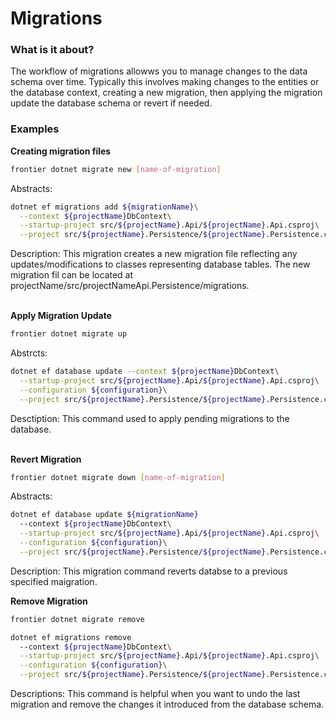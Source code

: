 # Migrations

### What is it about?
The workflow of migrations allowws you to manage changes to the data schema over time. Typically this involves making changes to the entities or the database context, creating a new migration, then applying the migration update the database schema or revert if needed.

### Examples

**Creating migration files**
```bash
frontier dotnet migrate new [name-of-migration] 
```

Abstracts:
```bash
dotnet ef migrations add ${migrationName}\
  --context ${projectName}DbContext\
  --startup-project src/${projectName}.Api/${projectName}.Api.csproj\
  --project src/${projectName}.Persistence/${projectName}.Persistence.csproj
```

Description: This migration creates a new migration file reflecting any updates/modifications to classes representing database tables. The new migration fil can be located at projectName/src/projectNameApi.Persistence/migrations.
<br>
<br>

**Apply Migration Update**
```bash
frontier dotnet migrate up
```

Abstrcts:
```bash
dotnet ef database update --context ${projectName}DbContext\
  --startup-project src/${projectName}.Api/${projectName}.Api.csproj\
  --configuration ${configuration}\
  --project src/${projectName}.Persistence/${projectName}.Persistence.csproj
```

Desctiption: This command used to apply pending migrations to the database.
<br>
<br>


**Revert Migration** 
```bash
frontier dotnet migrate down [name-of-migration]
```

Abstracts:
```bash
dotnet ef database update ${migrationName} 
  --context ${projectName}DbContext\
  --startup-project src/${projectName}.Api/${projectName}.Api.csproj\
  --configuration ${configuration}\
  --project src/${projectName}.Persistence/${projectName}.Persistence.csproj
```

Description: This migration command reverts databse to a previous specified maigration.
<br>

**Remove Migration**
```bash
frontier dotnet migrate remove 
```
```bash
dotnet ef migrations remove 
  --context ${projectName}DbContext\
  --startup-project src/${projectName}.Api/${projectName}.Api.csproj\
  --configuration ${configuration}\
  --project src/${projectName}.Persistence/${projectName}.Persistence.csproj
```

Descriptions: This command is helpful when you want to undo the last migration and remove the changes it introduced from the database schema.
<br>